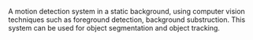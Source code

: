 A motion detection system in a static background, using computer vision techniques such as foreground detection, background substruction. This system can be used for object segmentation and object tracking.
